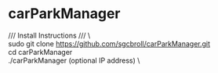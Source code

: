 # carParkManager

/// Install Instructions /// \ \
sudo git clone https://github.com/sgcbroll/carParkManager.git \
cd carParkManager \
./carParkManager (optional IP address) \
